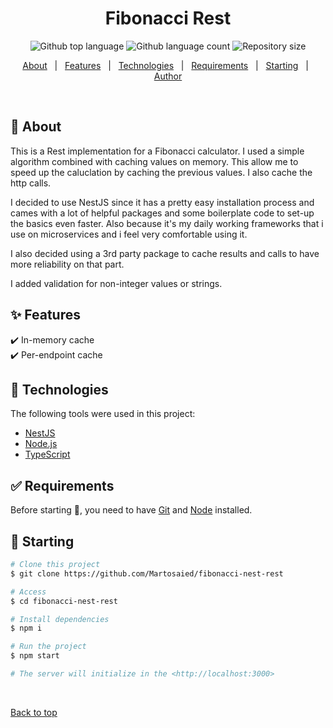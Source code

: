 <h1 align="center">Fibonacci Rest</h1>

<p align="center">
  <img alt="Github top language" src="https://img.shields.io/github/languages/top/martosaied/fibonacci-nest-rest?color=56BEB8">

  <img alt="Github language count" src="https://img.shields.io/github/languages/count/martosaied/fibonacci-nest-rest?color=56BEB8">

  <img alt="Repository size" src="https://img.shields.io/github/repo-size/martosaied/fibonacci-nest-rest?color=56BEB8">
</p>


<p align="center">
  <a href="#dart-about">About</a> &#xa0; | &#xa0; 
  <a href="#sparkles-features">Features</a> &#xa0; | &#xa0;
  <a href="#rocket-technologies">Technologies</a> &#xa0; | &#xa0;
  <a href="#white_check_mark-requirements">Requirements</a> &#xa0; | &#xa0;
  <a href="#checkered_flag-starting">Starting</a> &#xa0; | &#xa0;
  <a href="https://github.com/martosaied" target="_blank">Author</a>
</p>

<br>

## :dart: About ##

This is a Rest implementation for a Fibonacci calculator. I used a simple algorithm combined with caching values on memory. This allow me to speed up the caluclation by caching the previous values.
I also cache the http calls.

I decided to use NestJS since it has a pretty easy installation process and cames with a lot of helpful packages and some boilerplate code to set-up the basics even faster.
Also because it's my daily working frameworks that i use on microservices and i feel very comfortable using it.

I also decided using a 3rd party package to cache results and calls to have more reliability on that part.

I added validation for non-integer values or strings.

## :sparkles: Features ##

:heavy_check_mark: In-memory cache \
:heavy_check_mark: Per-endpoint cache

## :rocket: Technologies ##

The following tools were used in this project:

- [NestJS](https://nestjs.com/)
- [Node.js](https://nodejs.org/en/)
- [TypeScript](https://www.typescriptlang.org/)

## :white_check_mark: Requirements ##

Before starting :checkered_flag:, you need to have [Git](https://git-scm.com) and [Node](https://nodejs.org/en/) installed.

## :checkered_flag: Starting ##

```bash
# Clone this project
$ git clone https://github.com/Martosaied/fibonacci-nest-rest

# Access
$ cd fibonacci-nest-rest

# Install dependencies
$ npm i

# Run the project
$ npm start

# The server will initialize in the <http://localhost:3000>
```


&#xa0;

<a href="#top">Back to top</a>
